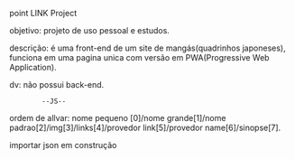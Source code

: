 point LINK Project

objetivo: projeto de uso pessoal e estudos.

descrição: é uma front-end de um site de mangás(quadrinhos japoneses), funciona em uma pagina unica com versão em PWA(Progressive Web Application).

dv: não possui back-end.

            --JS--
ordem de allvar: nome pequeno [0]/nome grande[1]/nome padrao[2]/img[3]/links[4]/provedor link[5]/provedor name[6]/sinopse[7].

importar json em construção